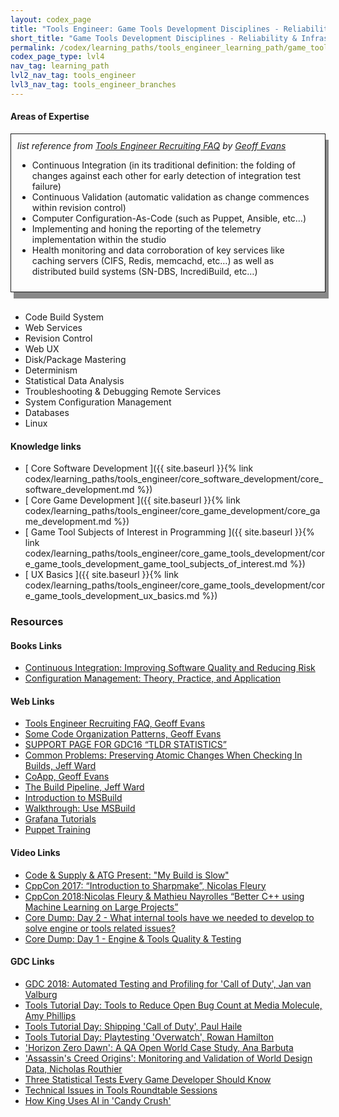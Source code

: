```yaml
---
layout: codex_page
title: "Tools Engineer: Game Tools Development Disciplines - Reliability & Infrastructure"
short_title: "Game Tools Development Disciplines - Reliability & Infrastructure"
permalink: /codex/learning_paths/tools_engineer_learning_path/game_tools_development_branches/infrastructure
codex_page_type: lvl4
nav_tag: learning_path
lvl2_nav_tag: tools_engineer
lvl3_nav_tag: tools_engineer_branches 
---
```


#### Areas of Expertise

<div style="  border: 1px solid; padding: 10px; box-shadow: 5px 10px #888888;">
<i>list reference from <a href="https://gorlak.dev/recruiting/2018/07/13/tools-engineer-faq">Tools Engineer Recruiting FAQ</a> by <a href="https://twitter.com/gorlak">Geoff Evans</a></i>

<ul>
<li>Continuous Integration (in its traditional definition: the folding of changes against each other for early detection of integration test failure)</li>
<li>Continuous Validation (automatic validation as change commences within revision control)</li>
<li>Computer Configuration-As-Code (such as Puppet, Ansible, etc…)</li>
<li>Implementing and honing the reporting of the telemetry implementation within the studio</li>
<li>Health monitoring and data corroboration of key services like caching servers (CIFS, Redis, memcachd, etc…) as well as distributed build systems (SN-DBS, IncrediBuild, etc…)</li>
</ul>

</div>
<br>

- Code Build System
- Web Services
- Revision Control
- Web UX
- Disk/Package Mastering
- Determinism
- Statistical Data Analysis 
- Troubleshooting & Debugging Remote Services
- System Configuration Management
- Databases
- Linux

#### Knowledge links

- [ Core Software Development ]({{ site.baseurl }}{% link codex/learning_paths/tools_engineer/core_software_development/core_software_development.md %})
- [ Core Game Development ]({{ site.baseurl }}{% link codex/learning_paths/tools_engineer/core_game_development/core_game_development.md %})
- [ Game Tool Subjects of Interest in Programming ]({{ site.baseurl }}{% link codex/learning_paths/tools_engineer/core_game_tools_development/core_game_tools_development_game_tool_subjects_of_interest.md %})
- [ UX Basics ]({{ site.baseurl }}{% link codex/learning_paths/tools_engineer/core_game_tools_development/core_game_tools_development_ux_basics.md %})

### Resources

#### Books Links
- [Continuous Integration: Improving Software Quality and Reducing Risk](https://www.amazon.com/Continuous-Integration-Improving-Software-Reducing/dp/0321336380)
- [Configuration Management: Theory, Practice, and Application](https://www.amazon.com/Configuration-Management-Theory-Practice-Application/dp/1482229358)

#### Web Links
- [Tools Engineer Recruiting FAQ, Geoff Evans](https://gorlak.dev/recruiting/2018/07/13/tools-engineer-faq)
- [Some Code Organization Patterns, Geoff Evans](http://thetoolsmiths.org/2011/06/10/some-code-organization-patterns/)
- [SUPPORT PAGE FOR GDC16 “TLDR STATISTICS”](http://assemblyrequired.crashworks.org/support-page-for-gdc16-tldr-statistics/)
- [Common Problems: Preserving Atomic Changes When Checking In Builds, Jeff Ward](http://thetoolsmiths.org/2011/01/11/common-problems-preserving-atomic-changes-when-checking-in-builds/)
- [CoApp, Geoff Evans](https://docs.microsoft.com/en-us/windows/desktop/rpc/best-rpc-programming-practices)
- [The Build Pipeline, Jeff Ward](http://thetoolsmiths.org/2009/01/28/the-build-pipeline/)
- [Introduction to MSBuild](https://www.youtube.com/watch?v=V8bmw5zBZZI)
- [Walkthrough: Use MSBuild](https://docs.microsoft.com/en-us/visualstudio/msbuild/walkthrough-using-msbuild?view=vs-2017)
- [Grafana Tutorials](http://docs.grafana.org/tutorials/)
- [Puppet Training](https://learn.puppet.com)

#### Video Links
- [Code & Supply & ATG Present: "My Build is Slow"](https://www.youtube.com/watch?v=EEuOcLrXB-c&feature=youtu.be)
- [CppCon 2017: “Introduction to Sharpmake”, Nicolas Fleury](https://www.youtube.com/watch?v=h9imGlRtJpg)
- [CppCon 2018:Nicolas Fleury & Mathieu Nayrolles “Better C++ using Machine Learning on Large Projects”](https://www.youtube.com/watch?v=QDvic0QNtOY)
- [Core Dump: Day 2 - What internal tools have we needed to develop to solve engine or tools related issues?](https://www.youtube.com/watch?v=odEfO86VgFw&t=3630s)
- [Core Dump: Day 1 - Engine & Tools Quality & Testing](https://www.youtube.com/watch?v=_EdXI0nmI5c&feature=youtu.be&list=PLOm9SeAVU7idAZVnZUBT90Yj7AeLk0e2X)

#### GDC Links
- [GDC 2018: Automated Testing and Profiling for 'Call of Duty', Jan van Valburg](http://www.gdcvault.com/play/1025064/Automated-Testing-and-Profiling-for)
- [Tools Tutorial Day: Tools to Reduce Open Bug Count at Media Molecule, Amy Phillips](https://www.gdcvault.com/play/1025439/Tools-Tutorial-Day-Tools-to)
- [Tools Tutorial Day: Shipping 'Call of Duty', Paul Haile](https://www.gdcvault.com/play/1025380/Tools-Tutorial-Day-Shipping-Call)
- [Tools Tutorial Day: Playtesting 'Overwatch', Rowan Hamilton](https://www.gdcvault.com/play/1025012/Tools-Tutorial-Day-Playtesting-Overwatch)
- ['Horizon Zero Dawn': A QA Open World Case Study, Ana Barbuta](https://www.gdcvault.com/play/1025326/-Horizon-Zero-Dawn-A)
- ['Assassin's Creed Origins': Monitoring and Validation of World Design Data, Nicholas Routhier](https://www.gdcvault.com/play/1025452/-Assassin-s-Creed-Origins)
- [Three Statistical Tests Every Game Developer Should Know](https://www.youtube.com/watch?v=fl9V0U2SGeI)
- [Technical Issues in Tools Roundtable Sessions](http://thetoolsmiths.org/codex/gdc/roundtable/technical_issues_in_tools/sessions)
- [How King Uses AI in 'Candy Crush'](https://www.gdcvault.com/play/1023858/How-King-Uses-AI-in)
